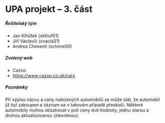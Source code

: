 # UPA projekt – 3. část

##### Řešitelský tým
- Jan Klhůfek (xklhuf01)
- Jiří Václavič (xvacla31)
- Andrea Chimenti (xchime00)

##### Zvolený web
- Cazoo
- https://www.cazoo.co.uk/cars

##### Poznámky
Při výpisu názvu a ceny nabízených automobilů se může stát, že automobil již byl zakoupen a záznam se v takovém případě přeskočí. Některé automobily mohou obsahovat v poli ceny dvě hodnoty, jednu starou a druhou aktualizovanou (zlevněnou).